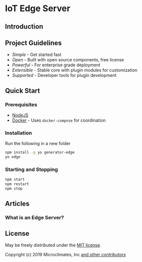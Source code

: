 # IoT Edge Server

## Introduction

## Project Guidelines

* *Simple* - Get started fast
* *Open* - Built with open source components, free license
* *Powerful* - For enterprise grade deployment
* *Extensible* - Stable core with plugin modules for customization
* *Supported* - Developer tools for plugin development

## Quick Start

### Prerequisites

  * [NodeJS](https://nodejs.org)
  * [Docker](https://www.docker.com/products) - Uses `docker-compose` for coordination

### Installation

Run the following in a new folder

```bash
npm install -g yo generator-edge
yo edge
```

### Starting and Stopping

```bash
npm start
npm restart
npm stop
```

## Articles

### What is an Edge Server?

## License

May be freely distributed under the [MIT license](https://raw.githubusercontent.com/microclimates/iot-edge/master/LICENSE).

Copyright (c) 2019 Microclimates, Inc
[and other contributors](https://github.com/microclimates/iot-edge/graphs/contributors)
